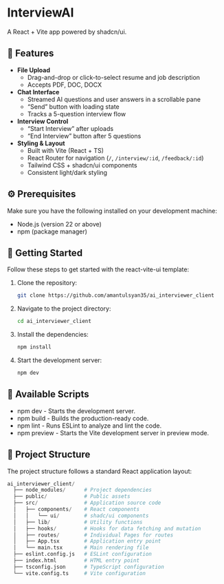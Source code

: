 # InterviewAI

A React + Vite app powered by shadcn/ui.

## 🎉 Features

- **File Upload**  
  - Drag-and-drop or click-to-select resume and job description  
  - Accepts PDF, DOC, DOCX  
- **Chat Interface**  
  - Streamed AI questions and user answers in a scrollable pane  
  - “Send” button with loading state  
  - Tracks a 5-question interview flow  
- **Interview Control**  
  - “Start Interview” after uploads  
  - “End Interview” button after 5 questions  
- **Styling & Layout**  
  - Built with Vite (React + TS)  
  - React Router for navigation (`/`, `/interview/:id`, `/feedback/:id`)  
  - Tailwind CSS + shadcn/ui components  
  - Consistent light/dark styling 

## ⚙️ Prerequisites

Make sure you have the following installed on your development machine:

- Node.js (version 22 or above)
- npm (package manager)

## 🚀 Getting Started

Follow these steps to get started with the react-vite-ui template:

1. Clone the repository:

   ```bash
   git clone https://github.com/amantulsyan35/ai_interviewer_client
   ```

2. Navigate to the project directory:

   ```bash
   cd ai_interviewer_client
   ```

3. Install the dependencies:

   ```bash
   npm install
   ```

4. Start the development server:

   ```bash
   npm dev
   ```

## 📜 Available Scripts

- npm dev - Starts the development server.
- npm build - Builds the production-ready code.
- npm lint - Runs ESLint to analyze and lint the code.
- npm preview - Starts the Vite development server in preview mode.

## 📂 Project Structure

The project structure follows a standard React application layout:

```python
ai_interviewer_client/
  ├── node_modules/      # Project dependencies
  ├── public/            # Public assets
  ├── src/               # Application source code
  │   ├── components/    # React components
  │   │   └── ui/        # shadc/ui components
  │   ├── lib/           # Utility functions
  │   ├── hooks/         # Hooks for data fetching and mutation  
  │   ├── routes/        # Individual Pages for routes
  │   ├── App.tsx        # Application entry point
  │   └── main.tsx       # Main rendering file
  ├── eslint.config.js   # ESLint configuration
  ├── index.html         # HTML entry point
  ├── tsconfig.json      # TypeScript configuration
  └── vite.config.ts     # Vite configuration
```
